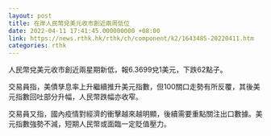 ```yaml
---
layout: post
title: 在岸人民幣兌美元收市創近兩周低位
date: 2022-04-11 17:41:45.000000000 +08:00
link: https://news.rthk.hk/rthk/ch/component/k2/1643485-20220411.htm
categories: rthk
---
```


人民幣兌美元收市創近兩星期新低，報6.3699兌1美元，下跌62點子。

交易員指，美債孳息率上升繼續推升美元指數，但100關口走勢有所反覆，其後美元指數回吐部分升幅，人民幣跌幅亦收窄。

交易員又指，國內疫情對經濟的衝擊越來越明顯，後續需要重點關注出口數據。美元指數強勢不減，短期人民幣或面臨一定貶值壓力。
